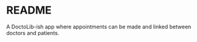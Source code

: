 # README

A DoctoLib-ish app where appointments can be made and linked between doctors and patients. 
